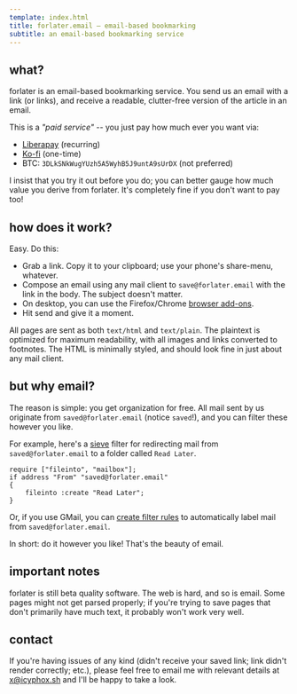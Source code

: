 ```yaml
---
template: index.html
title: forlater.email — email-based bookmarking
subtitle: an email-based bookmarking service
---
```


## what?

forlater is an email-based bookmarking service. You send us an
email with a link (or links), and receive a readable, clutter-free
version of the article in an email.

This is a *"paid service"* -- you just pay how much ever you want via:

- [Liberapay](https://liberapay.com/icyphox/donate) (recurring)
- [Ko-fi](https://ko-fi.com/icyphox) (one-time)
- BTC: `3DLkSNkWugYUzh5A5WyhB5J9untA9sUrDX` (not preferred)

I insist that you try it out before you do; you can better gauge how
much value you derive from forlater. It's completely fine if you don't
want to pay too!

## how does it work?

Easy. Do this:

- Grab a link. Copy it to your clipboard; use your phone's share-menu,
  whatever.
- Compose an email using any mail client to `save@forlater.email` with
  the link in the body. The subject doesn't matter.
- On desktop, you can use the Firefox/Chrome [browser
  add-ons](/add-ons).
- Hit send and give it a moment.

All pages are sent as both `text/html` and `text/plain`. The plaintext is
optimized for maximum readability, with all images and links converted
to footnotes. The HTML is minimally styled, and should look fine in just
about any mail client.

## but why email?

The reason is simple: you get organization for free. All mail sent by us
originate from `saved@forlater.email` (notice `saved`!), and you can
filter these however you like.

For example, here's a [sieve](http://sieve.info/) filter for redirecting
mail from `saved@forlater.email` to a folder called `Read Later`.

```sieve
require ["fileinto", "mailbox"];
if address "From" "saved@forlater.email"
{
    fileinto :create "Read Later";
}
```

Or, if you use GMail, you can [create filter
rules](https://support.google.com/mail/answer/6579?hl=en#zippy=%2Ccreate-a-filter)
to automatically label mail from `saved@forlater.email`.

In short: do it however you like! That's the beauty of email.

## important notes

forlater is still beta quality software. The web is hard, and so is
email. Some pages might not get parsed properly; if you're trying to
save pages that don't primarily have much text, it probably won't work
very well.

## contact

If you're having issues of any kind (didn't receive your saved link;
link didn't render correctly; etc.), please feel free to email me with
relevant details at [x@icyphox.sh](mailto:x@icyphox.sh) and I'll be
happy to take a look.
